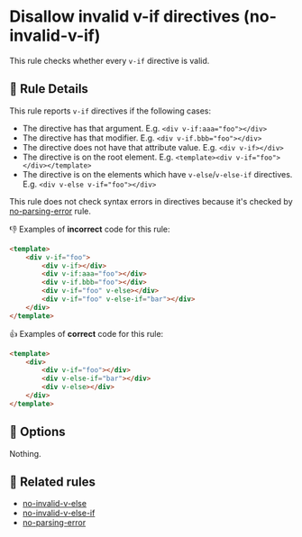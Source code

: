 # Disallow invalid v-if directives (no-invalid-v-if)

This rule checks whether every `v-if` directive is valid.

## 📖 Rule Details

This rule reports `v-if` directives if the following cases:

- The directive has that argument. E.g. `<div v-if:aaa="foo"></div>`
- The directive has that modifier. E.g. `<div v-if.bbb="foo"></div>`
- The directive does not have that attribute value. E.g. `<div v-if></div>`
- The directive is on the root element. E.g. `<template><div v-if="foo"></div></template>`
- The directive is on the elements which have `v-else`/`v-else-if` directives. E.g. `<div v-else v-if="foo"></div>`

This rule does not check syntax errors in directives because it's checked by [no-parsing-error] rule.

👎 Examples of **incorrect** code for this rule:

```html
<template>
    <div v-if="foo">
        <div v-if></div>
        <div v-if:aaa="foo"></div>
        <div v-if.bbb="foo"></div>
        <div v-if="foo" v-else></div>
        <div v-if="foo" v-else-if="bar"></div>
    </div>
</template>
```

👍 Examples of **correct** code for this rule:

```html
<template>
    <div>
        <div v-if="foo"></div>
        <div v-else-if="bar"></div>
        <div v-else></div>
    </div>
</template>
```

## 🔧 Options

Nothing.

## 👫 Related rules

- [no-invalid-v-else]
- [no-invalid-v-else-if]
- [no-parsing-error]


[no-invalid-v-else]:    no-invalid-v-else.md
[no-invalid-v-else-if]: no-invalid-v-else-if.md
[no-parsing-error]:      no-parsing-error.md
